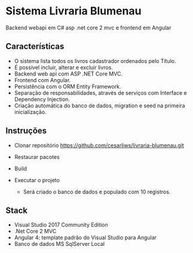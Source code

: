 # Sistema Livraria Blumenau

Backend webapi em C# asp .net core 2 mvc e frontend em Angular

## Características

- O sistema lista todos os livros cadastrador ordenados pelo Título.
- É possível incluir, alterar e excluir livros.
- Backend web api com ASP .NET Core MVC.
- Frontend com Angular.
- Persistência com o ORM Entity Framework.
- Separação de responsabilidades, através de serviços com Interface e Dependency Injection.
- Criação automática do banco de dados, migration e seed na primeira inicialização.

## Instruções

- Clonar repositório
https://github.com/cesarliws/livraria-blumenau.git

- Restaurar pacotes
- Build
- Executar o projeto
  - Será criado o banco de dados e populado com 10 registros.

## Stack

- Visual Studio 2017 Community Edition
- .Net Core 2 MVC
- Angular 4: template padrão do Visual Studio para Angular
- Banco de dados MS SqlServer Local